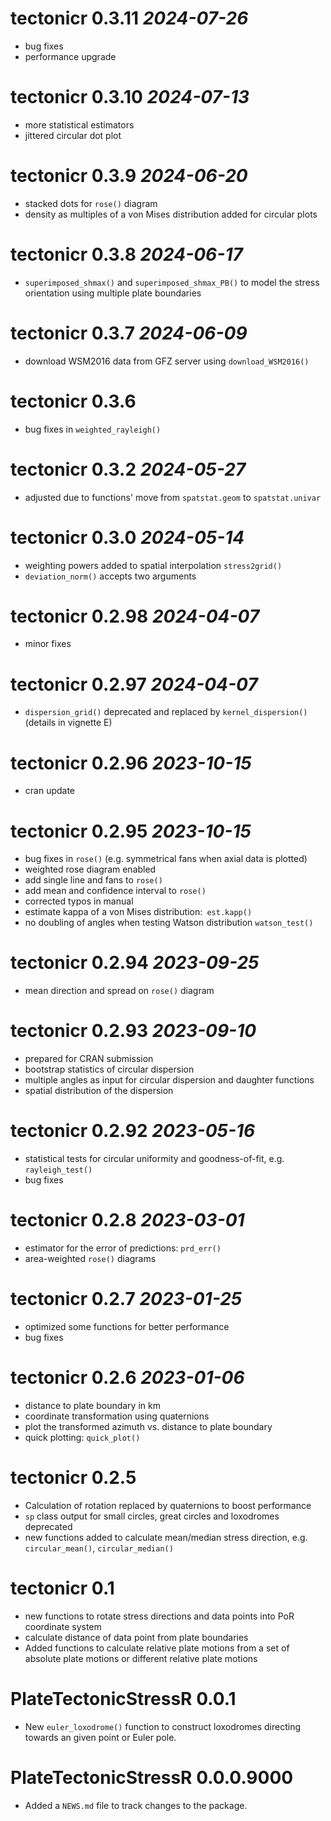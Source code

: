 # tectonicr 0.3.11 _2024-07-26_

* bug fixes
* performance upgrade

# tectonicr 0.3.10 _2024-07-13_

* more statistical estimators
* jittered circular dot plot

# tectonicr 0.3.9 _2024-06-20_

* stacked dots for `rose()` diagram
* density as multiples of a von Mises distribution added for circular plots

# tectonicr 0.3.8 _2024-06-17_

* `superimposed_shmax()` and `superimposed_shmax_PB()` to model the stress 
orientation using multiple plate boundaries

# tectonicr 0.3.7 _2024-06-09_

* download WSM2016 data from GFZ server using `download_WSM2016()`

# tectonicr 0.3.6

* bug fixes in `weighted_rayleigh()`

# tectonicr 0.3.2 _2024-05-27_

* adjusted due to functions' move from `spatstat.geom` to `spatstat.univar`

# tectonicr 0.3.0 _2024-05-14_

* weighting powers added to spatial interpolation `stress2grid()`
* `deviation_norm()` accepts two arguments

# tectonicr 0.2.98 _2024-04-07_

* minor fixes

# tectonicr 0.2.97 _2024-04-07_

* `dispersion_grid()` deprecated and replaced by `kernel_dispersion()` 
(details in vignette E)

# tectonicr 0.2.96 _2023-10-15_

* cran update

# tectonicr 0.2.95 _2023-10-15_

* bug fixes in `rose()` (e.g. symmetrical fans when axial data is plotted)
* weighted rose diagram enabled
* add single line and fans to `rose()`
* add mean and confidence interval to `rose()`
* corrected typos in manual
* estimate kappa of a von Mises distribution:` est.kapp()`
* no doubling of angles when testing Watson distribution `watson_test()`

# tectonicr 0.2.94 _2023-09-25_

* mean direction and spread on `rose()` diagram

# tectonicr 0.2.93 _2023-09-10_

* prepared for CRAN submission
* bootstrap statistics of circular dispersion
* multiple angles as input for circular dispersion and daughter functions
* spatial distribution of the dispersion

# tectonicr 0.2.92 _2023-05-16_

* statistical tests for circular uniformity and goodness-of-fit, e.g. 
`rayleigh_test()`
* bug fixes

# tectonicr 0.2.8 _2023-03-01_

* estimator for the error of predictions: `prd_err()`
* area-weighted `rose()` diagrams

# tectonicr 0.2.7 _2023-01-25_

* optimized some functions for better performance
* bug fixes

# tectonicr 0.2.6 _2023-01-06_

* distance to plate boundary in km
* coordinate transformation using quaternions
* plot the transformed azimuth vs. distance to plate boundary
* quick plotting: `quick_plot()`

# tectonicr 0.2.5

* Calculation of rotation replaced by quaternions to boost performance
* `sp` class output for small circles, great circles and loxodromes deprecated
* new functions added to calculate mean/median stress direction, e.g. 
`circular_mean()`, `circular_median()`

# tectonicr 0.1

* new functions to rotate stress directions and data points into PoR coordinate
system
* calculate distance of data point from plate boundaries
* Added functions to calculate relative plate motions from a set of absolute 
plate motions or different relative plate motions

# PlateTectonicStressR 0.0.1

* New `euler_loxodrome()` function to construct loxodromes directing towards an 
given point or Euler pole.

# PlateTectonicStressR 0.0.0.9000

* Added a `NEWS.md` file to track changes to the package.
